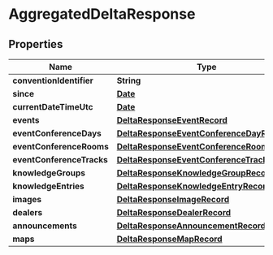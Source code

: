 
# AggregatedDeltaResponse

## Properties
Name | Type | Description | Notes
------------ | ------------- | ------------- | -------------
**conventionIdentifier** | **String** |  |  [optional]
**since** | [**Date**](Date.md) |  |  [optional]
**currentDateTimeUtc** | [**Date**](Date.md) |  |  [optional]
**events** | [**DeltaResponseEventRecord**](DeltaResponseEventRecord.md) |  |  [optional]
**eventConferenceDays** | [**DeltaResponseEventConferenceDayRecord**](DeltaResponseEventConferenceDayRecord.md) |  |  [optional]
**eventConferenceRooms** | [**DeltaResponseEventConferenceRoomRecord**](DeltaResponseEventConferenceRoomRecord.md) |  |  [optional]
**eventConferenceTracks** | [**DeltaResponseEventConferenceTrackRecord**](DeltaResponseEventConferenceTrackRecord.md) |  |  [optional]
**knowledgeGroups** | [**DeltaResponseKnowledgeGroupRecord**](DeltaResponseKnowledgeGroupRecord.md) |  |  [optional]
**knowledgeEntries** | [**DeltaResponseKnowledgeEntryRecord**](DeltaResponseKnowledgeEntryRecord.md) |  |  [optional]
**images** | [**DeltaResponseImageRecord**](DeltaResponseImageRecord.md) |  |  [optional]
**dealers** | [**DeltaResponseDealerRecord**](DeltaResponseDealerRecord.md) |  |  [optional]
**announcements** | [**DeltaResponseAnnouncementRecord**](DeltaResponseAnnouncementRecord.md) |  |  [optional]
**maps** | [**DeltaResponseMapRecord**](DeltaResponseMapRecord.md) |  |  [optional]



